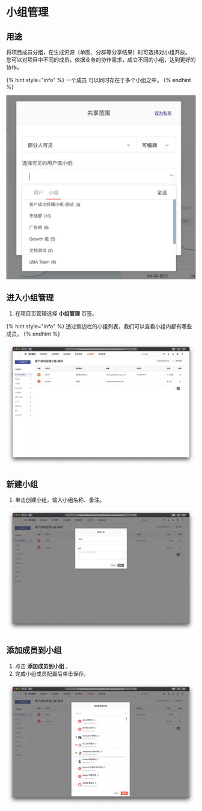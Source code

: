 # 小组管理

## 用途

将项目成员分组，在生成资源（单图、分群等分享结果）时可选择对小组开放。\
您可以对项目中不同的成员，依据业务的协作需求，成立不同的小组，达到更好的协作。

{% hint style="info" %}
一个成员 可以同时存在于多个小组之中。
{% endhint %}

![](../../.gitbook/assets/ying-mu-jie-tu-20200418-xia-wu-6.25.22.png)

## 进入小组管理

1. 在项目页管理选择 **小组管理** 页签。

{% hint style="info" %}
透过侧边栏的小组列表，我们可以查看小组内都有哪些成员。
{% endhint %}

![](../../.gitbook/assets/ying-mu-jie-tu-20200418-xia-wu-6.19.19.png)

## 新建小组

1. 单击创建小组，输入小组名称、备注。

![](../../.gitbook/assets/ying-mu-jie-tu-20200418-xia-wu-6.23.10.png)

## 添加成员到小组

1. 点击 **添加成员到小组** 。
2. 完成小组成员配置后单击保存。

![](../../.gitbook/assets/ying-mu-jie-tu-20200418-xia-wu-6.21.40.png)
